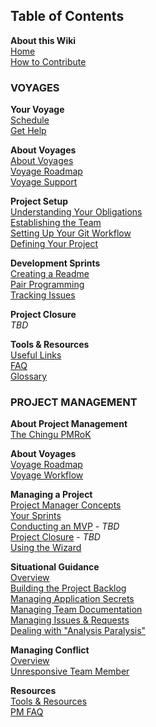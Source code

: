 ## Table of Contents
**About this Wiki**
<br>[Home][home]
<br>[How to Contribute][home-contribute]

### VOYAGES
**Your Voyage**
<br>[Schedule][voyage-schedule]
<br>[Get Help][help]

**About Voyages**
<br>[About Voyages][voyage-about]
<br>[Voyage Roadmap][voyage-roadmap]
<br>[Voyage Support][voyage-support]

**Project Setup**
<br>[Understanding Your Obligations][projsetup-obligations]
<br>[Establishing the Team][projsetup-establishteam]
<br>[Setting Up Your Git Workflow][projsetup-gitworkflow]
<br>[Defining Your Project][projsetup-defineproj]

**Development Sprints**
<br>[Creating a Readme][sprints-readme]
<br>[Pair Programming][sprints-pairprogramming]
<br>[Tracking Issues][sprints-trackissues]

**Project Closure**
<br>_TBD_

**Tools & Resources**
<br>[Useful Links][resources-links]
<br>[FAQ][resources-faq]
<br>[Glossary][resources-glossary]

### PROJECT MANAGEMENT
**About Project Management**
<br>[The Chingu PMRoK][pm-home]

**About Voyages**
<br>[Voyage Roadmap][pm-voyage-roadmap]
<br>[Voyage Workflow][voyage-workflow]
 
**Managing a Project**
<br>[Project Manager Concepts][managingproj-pmconcepts]
<br>[Your Sprints][managingproj-sprints]
<br>[Conducting an MVP][managingproj-mvp] - _TBD_
<br>[Project Closure][managingproj-closure] - _TBD_
<br>[Using the Wizard][managingproj-wizard]

**Situational Guidance**
<br>[Overview][situationguide]
<br>[Building the Project Backlog][sitguide-backlog]
<br>[Managing Application Secrets][sitguide-secrets]
<br>[Managing Team Documentation][sitguide-documentation]
<br>[Managing Issues & Requests][sitguide-issues]
<br>[Dealing with "Analysis Paralysis"][sitguide-paralysis]

**Managing Conflict**
<br>[Overview][managingconflict]
<br>[Unresponsive Team Member][conflict-unresponsive]

**Resources**
<br>[Tools & Resources][resources-tools]
<br>[PM FAQ][resources-pmfaq]

[home]: .
[home-contribute]: Home-Contributing

[voyage-schedule]: https://docs.google.com/spreadsheets/d/1aVqpFo50rrMeEg5lYp_mJ65MHwgR9jVhJ5OJ6gVyJzM/edit?usp=sharing
[help]: Getting-Help

[voyage-about]: Voyage-About
[voyage-roadmap]: Voyage-Roadmap
[voyage-support]: Voyage-Support

[projsetup-obligations]: ProjSetup-Your-Obligations
[projsetup-establishteam]: ProjSetup-Establishing-the-Team
[projsetup-gitworkflow]: ProjSetup-Git-Workflow
[projsetup-defineproj]: ProjSetup-Project-Definition

[sprints-readme]: Sprints-Project-Readme
[sprints-pairprogramming]: Sprints-PairProgramming
[sprints-trackissues]: Sprints-Issue-Tracking

[resources-links]: Resources-Links
[resources-faq]: Resources-FAQ
[resources-glossary]: Resources-Glossary

[pm-home]: PM-Home

[pm-voyage-roadmap]: PM-Voyage-Roadmap
[voyage-workflow]: Voyage-Workflow

[managingproj-pmconcepts]: ManagingProj-PM-Concepts
[managingproj-sprints]: ManagingProj-Sprints
[managingproj-mvp]: ManagingProj-MVP
[managingproj-closure]: ManagingProj-Closure
[managingproj-wizard]: ManagingProj-Wizard

[situationguide]: Situational-Guidance
[sitguide-backlog]: SitGuide-Project-Backlog
[sitguide-secrets]: SitGuide-Application-Secrets
[sitguide-documentation]: SitGuide-Team-Doc
[sitguide-issues]: SitGuide-Issues-Requests
[sitguide-paralysis]: SitGuide-Analysis-Paralysis

[managingconflict]: Managing-Conflict
[conflict-unresponsive]: ManagingConflict-Unresponsive-Team

[resources-tools]: Resources-Tools
[resources-pmfaq]: Resources-PMFAQ
